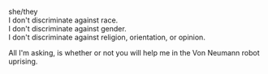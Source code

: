 she/they\
I don't discriminate against race.\
I don't discriminate against gender.\
I don't discriminate against religion, orientation, or opinion.

All I'm asking, is whether or not you will help me in the Von Neumann robot uprising.
